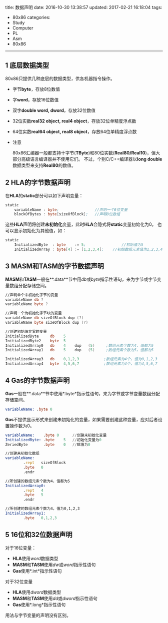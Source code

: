 title: 数据声明
date: 2016-10-30 13:38:57
updated: 2017-02-21 16:18:04
tags:
- 80x86
categories:
- Study
- Computer
- PL
- Asm
- 80x86
---

## 1 底层数据类型

80x86只提供几种底层的数据类型，供各机器指令操作。

- 字节**byte**，存放8位数值
- 字**word**，存放16位数值
- 双字**double word, dword**，存放32位数值
- 32位实数**real32 object, real4 object**，存放32位单精度浮点数
- 64位实数**real64 object, real8 object**，存放64位单精度浮点数

- 注意

    80x86汇编器一般都支持十字节(**TByte**)和80位实数(**Real80/Real10**)，但大部分高级语言编译器并不使用它们。
    不过，个别C/C++编译器以**long double**数据类型来支持**Real80**的数值。

## 2 HLA的字节数据声明

在**HLA**的**static**部分可以如下声明变量：

```asm
static
    variableName : byte;                //声明一个8位变量
    blockOfBytes : byte[sizeOfBlock];   //声明8位数组
```

这些**HLA**声明将创建**未初始化**变量，此时**HLA**会隐式将**static**变量初始化为0。
也可以显示初始化为其他值，如：

```asm
static
    InitializedByte  : byte    := 5;                //初始值为5
    InitializedArray : byte[4] := [1,2,3,4];    //初始数组元素值为1,2,3,4
```

## 3 MASM和TASM的字节数据声明

**MASM**和**TASM**一般在**.data**节中用*db*或*byte*指示性语句，来为字节或字节变量数组分配存储空间。

```asm
//声明单个未初始化字节的变量
variableName db ?
variableName byte ?

//声明一个为初始化字节块的变量
variableName db sizeOfBlock dup (?)
variableName byte sizeOfBlock dup (?)

//创建初始值非零的变量
InitializedByte     db    5
InitializedByte2    byte  5
InitializedArray0   db    4    dup   (5)     ;数组元素个数为4，值都为5
InitializedArray1   db    5    dup   (5)     ;数组元素个数为5，值都为5

InitializedArray3   db    0,1,2,3           ;数组元素为4个，值为0,1,2,3
InitializedArray4   byte  4,5,6,7           ;数组元素为4个，值为4,5,6,7
```

## 4 Gas的字节数据声明

**Gas**一般在**.data**节中使用*.byte*指示性语句，来为字节或字节变量数组分配存储空间。

```asm
variableName: .byte 0
```

**Gas**不提供显示形式来创建未初始化的变量，如果需要创建这种变量，应对后者设置操作数为0。

```asm
variableName:    .byte 0      //创建未初始化变量
InitializedByte: .byte    5   //初始化变量为0
ZeriedByte       .byte    0   //赋值为0

//创建未初始化数组
variableName:
        .rept   sizeOfBlock
        .byte   0
        .endr

//所创建的数组元素个数为4，值都为5
InitializedArray0:
        .rept   4
        .byte   5
        .endr

//所创建的数组元素个数为4，值为0,1,2,3
InitializedArray1:
        .byte   0,1,2,3
```

## 5 16位和32位数据声明

对于16位变量：

- **HLA**使用*word*数据类型
- **MASM**和**TASM**使用*dw*或*word*指示性语句
- **Gas**使用*.int*指示性语句

对于32位变量

- **HLA**使用*dword*数据类型
- **MASM**和**TASM**使用*dd*或*dword*指示性语句
- **Gas**使用*.long*指示性语句

用法与字节变量的声明没有区别。

